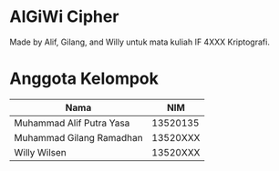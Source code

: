 # AlGiWi Cipher

Made by Alif, Gilang, and Willy untuk mata kuliah IF 4XXX Kriptografi.

# Anggota Kelompok

| Nama | NIM |
| ---- | --- |
| Muhammad Alif Putra Yasa | 13520135 |
| Muhammad Gilang Ramadhan | 13520XXX |
| Willy Wilsen             | 13520XXX |
